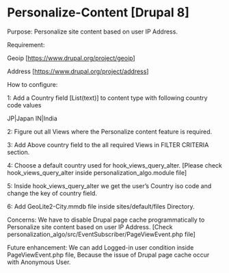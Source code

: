 # Personalize-Content [Drupal 8]

Purpose: Personalize site content based on user IP Address.

Requirement:

 
Geoip [https://www.drupal.org/project/geoip]

Address [https://www.drupal.org/project/address]

How to configure:

1: Add a Country field [List(text)] to content type with following country code values

   JP|Japan
   IN|India

2: Figure out all Views where the Personalize content feature is required.

3: Add Above country field to the all required Views in FILTER CRITERIA section.

4: Choose a default country used for hook_views_query_alter. [Please check hook_views_query_alter inside personalization_algo.module file]

5: Inside hook_views_query_alter we get the user’s Country iso code and change the key of country field.

6: Add GeoLite2-City.mmdb file inside sites/default/files Directory. 

Concerns: We have to disable Drupal page cache programmatically to Personalize site content based on user IP Address.
[Check personalization_algo/src/EventSubscriber/PageViewEvent.php file]

Future enhancement: We can add Logged-in user condition inside PageViewEvent.php file, Because the issue of Drupal page cache occur with Anonymous User. 
